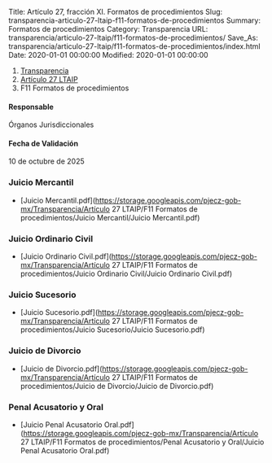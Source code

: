 Title: Artículo 27, fracción XI. Formatos de procedimientos
Slug: transparencia-articulo-27-ltaip-f11-formatos-de-procedimientos
Summary: Formatos de procedimientos
Category: Transparencia
URL: transparencia/articulo-27-ltaip/f11-formatos-de-procedimientos/
Save_As: transparencia/articulo-27-ltaip/f11-formatos-de-procedimientos/index.html
Date: 2020-01-01 00:00:00
Modified: 2020-01-01 00:00:00


<nav aria-label="breadcrumb">
<ol class="breadcrumb">
<li class="breadcrumb-item"><a href="../../">Transparencia</a></li>
<li class="breadcrumb-item"><a href="../">Artículo 27 LTAIP</a></li>
<li class="breadcrumb-item active" aria-current="page">F11 Formatos de procedimientos</li>
</ol>
</nav>



#### Responsable

Órganos Jurisdiccionales


#### Fecha de Validación

10 de octubre de 2025





### Juicio Mercantil

- [Juicio Mercantil.pdf](https://storage.googleapis.com/pjecz-gob-mx/Transparencia/Artículo 27 LTAIP/F11 Formatos de procedimientos/Juicio Mercantil/Juicio Mercantil.pdf)


### Juicio Ordinario Civil

- [Juicio Ordinario Civil.pdf](https://storage.googleapis.com/pjecz-gob-mx/Transparencia/Artículo 27 LTAIP/F11 Formatos de procedimientos/Juicio Ordinario Civil/Juicio Ordinario Civil.pdf)


### Juicio Sucesorio

- [Juicio Sucesorio.pdf](https://storage.googleapis.com/pjecz-gob-mx/Transparencia/Artículo 27 LTAIP/F11 Formatos de procedimientos/Juicio Sucesorio/Juicio Sucesorio.pdf)


### Juicio de Divorcio

- [Juicio de Divorcio.pdf](https://storage.googleapis.com/pjecz-gob-mx/Transparencia/Artículo 27 LTAIP/F11 Formatos de procedimientos/Juicio de Divorcio/Juicio de Divorcio.pdf)


### Penal Acusatorio y Oral

- [Juicio Penal  Acusatorio Oral.pdf](https://storage.googleapis.com/pjecz-gob-mx/Transparencia/Artículo 27 LTAIP/F11 Formatos de procedimientos/Penal Acusatorio y Oral/Juicio Penal  Acusatorio Oral.pdf)
